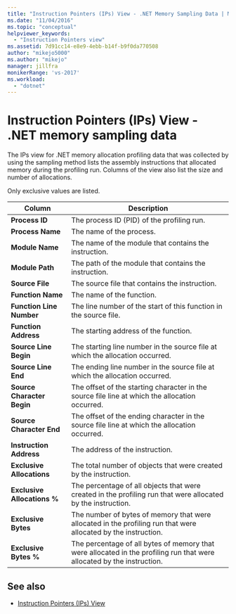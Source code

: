 ```yaml
---
title: "Instruction Pointers (IPs) View - .NET Memory Sampling Data | Microsoft Docs"
ms.date: "11/04/2016"
ms.topic: "conceptual"
helpviewer_keywords:
  - "Instruction Pointers view"
ms.assetid: 7d91cc14-e8e9-4ebb-b14f-b9f0da770508
author: "mikejo5000"
ms.author: "mikejo"
manager: jillfra
monikerRange: 'vs-2017'
ms.workload:
  - "dotnet"
---
```

# Instruction Pointers (IPs) View - .NET memory sampling data
The IPs view for .NET memory allocation profiling data that was collected by using the sampling method lists the assembly instructions that allocated memory during the profiling run. Columns of the view also list the size and number of allocations.

 Only exclusive values are listed.

|Column|Description|
|------------|-----------------|
|**Process ID**|The process ID (PID) of the profiling run.|
|**Process Name**|The name of the process.|
|**Module Name**|The name of the module that contains the instruction.|
|**Module Path**|The path of the module that contains the instruction.|
|**Source File**|The source file that contains the instruction.|
|**Function Name**|The name of the function.|
|**Function Line Number**|The line number of the start of this function in the source file.|
|**Function Address**|The starting address of the function.|
|**Source Line Begin**|The starting line number in the source file at which the allocation occurred.|
|**Source Line End**|The ending line number in the source file at which the allocation occurred.|
|**Source Character Begin**|The offset of the starting character in the source file line at which the allocation occurred.|
|**Source Character End**|The offset of the ending character in the source file line at which the allocation occurred.|
|**Instruction Address**|The address of the instruction.|
|**Exclusive Allocations**|The total number of objects that were created by the instruction.|
|**Exclusive Allocations %**|The percentage of all objects that were created in the profiling run that were allocated by the instruction.|
|**Exclusive Bytes**|The number of bytes of memory that were allocated in the profiling run that were allocated by the instruction.|
|**Exclusive Bytes %**|The percentage of all bytes of memory that were allocated in the profiling run that were allocated by the instruction.|

## See also
- [Instruction Pointers (IPs) View](../profiling/instruction-pointers-ips-view-sampling-data.md)
